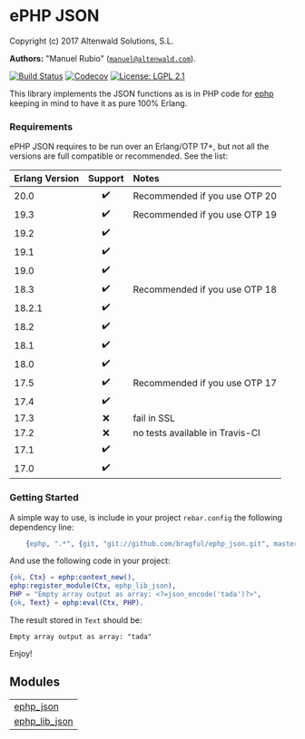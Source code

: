 

# ePHP JSON #

Copyright (c) 2017 Altenwald Solutions, S.L.

__Authors:__ "Manuel Rubio" ([`manuel@altenwald.com`](mailto:manuel@altenwald.com)).

[![Build Status](https://img.shields.io/travis/bragful/ephp_json/master.svg)](https://travis-ci.org/bragful/ephp_json)
[![Codecov](https://img.shields.io/codecov/c/github/bragful/ephp_json.svg)](https://codecov.io/gh/bragful/ephp_json)
[![License: LGPL 2.1](https://img.shields.io/github/license/bragful/ephp_json.svg)](https://raw.githubusercontent.com/bragful/ephp_json/master/COPYING)

This library implements the JSON functions as is in PHP code for [ephp](https://github.com/bragful/ephp) keeping in mind to have it as pure 100% Erlang.


### <a name="Requirements">Requirements</a> ###

ePHP JSON requires to be run over an Erlang/OTP 17+, but not all the versions are full compatible or recommended. See the list:

| Erlang Version | Support | Notes |
|:---|:---:|:---|
| 20.0 | :heavy_check_mark: | Recommended if you use OTP 20 |
| 19.3 | :heavy_check_mark: | Recommended if you use OTP 19 |
| 19.2 | :heavy_check_mark: | |
| 19.1 | :heavy_check_mark: | |
| 19.0 | :heavy_check_mark: | |
| 18.3 | :heavy_check_mark: | Recommended if you use OTP 18 |
| 18.2.1 | :heavy_check_mark: | |
| 18.2 | :heavy_check_mark: | |
| 18.1 | :heavy_check_mark: | |
| 18.0 | :heavy_check_mark: | |
| 17.5 | :heavy_check_mark: | Recommended if you use OTP 17 |
| 17.4 | :heavy_check_mark: | |
| 17.3 | :x: | fail in SSL |
| 17.2 | :x: | no tests available in Travis-CI |
| 17.1 | :heavy_check_mark: | |
| 17.0 | :heavy_check_mark: | |


### <a name="Getting_Started">Getting Started</a> ###

A simple way to use, is include in your project `rebar.config` the following dependency line:

```erlang
    {ephp, ".*", {git, "git://github.com/bragful/ephp_json.git", master}}
```

And use the following code in your project:

```erlang
{ok, Ctx} = ephp:context_new(),
ephp:register_module(Ctx, ephp_lib_json),
PHP = "Empty array output as array: <?=json_encode('tada')?>",
{ok, Text} = ephp:eval(Ctx, PHP).
```

The result stored in `Text` should be:

```
Empty array output as array: "tada"
```

Enjoy!


## Modules ##


<table width="100%" border="0" summary="list of modules">
<tr><td><a href="http://github.com/altenwald/ephp/blob/master/doc/ephp_json.md" class="module">ephp_json</a></td></tr>
<tr><td><a href="http://github.com/altenwald/ephp/blob/master/doc/ephp_lib_json.md" class="module">ephp_lib_json</a></td></tr></table>


